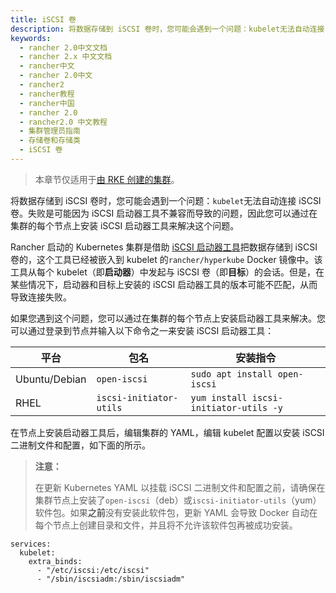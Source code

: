 ```yaml
---
title: iSCSI 卷
description: 将数据存储到 iSCSI 卷时，您可能会遇到一个问题：kubelet无法自动连接 iSCSI 卷。失败是可能因为 iSCSI 启动器工具不兼容而导致的问题，因此您可以通过在集群的每个节点上安装 iSCSI 启动器工具来解决这个问题。Rancher 启动的 Kubernetes 集群是借助iSCSI 启动器工具把数据存储到 iSCSI 卷的，这个工具已经被嵌入到 kubelet 的`rancher/hyperkube` Docker 镜像中。该工具从每个 kubelet（即启动器）中发起与 iSCSI 卷（即目标）的会话。但是，在某些情况下，启动器和目标上安装的 iSCSI 启动器工具的版本可能不匹配，从而导致连接失败。
keywords:
  - rancher 2.0中文文档
  - rancher 2.x 中文文档
  - rancher中文
  - rancher 2.0中文
  - rancher2
  - rancher教程
  - rancher中国
  - rancher 2.0
  - rancher2.0 中文教程
  - 集群管理员指南
  - 存储卷和存储类
  - iSCSI 卷
---
```


> 本章节仅适用于[由 RKE 创建的集群](/docs/cluster-provisioning/rke-clusters/_index)。

将数据存储到 iSCSI 卷时，您可能会遇到一个问题：`kubelet`无法自动连接 iSCSI 卷。失败是可能因为 iSCSI 启动器工具不兼容而导致的问题，因此您可以通过在集群的每个节点上安装 iSCSI 启动器工具来解决这个问题。

Rancher 启动的 Kubernetes 集群是借助 [iSCSI 启动器工具](http://www.open-iscsi.com/)把数据存储到 iSCSI 卷的，这个工具已经被嵌入到 kubelet 的`rancher/hyperkube` Docker 镜像中。该工具从每个 kubelet（即**启动器**）中发起与 iSCSI 卷（即**目标**）的会话。但是，在某些情况下，启动器和目标上安装的 iSCSI 启动器工具的版本可能不匹配，从而导致连接失败。

如果您遇到这个问题，您可以通过在集群的每个节点上安装启动器工具来解决。您可以通过登录到节点并输入以下命令之一来安装 iSCSI 启动器工具：

| 平台          | 包名                    | 安装指令                               |
| ------------- | ----------------------- | -------------------------------------- |
| Ubuntu/Debian | `open-iscsi`            | `sudo apt install open-iscsi`          |
| RHEL          | `iscsi-initiator-utils` | `yum install iscsi-initiator-utils -y` |

在节点上安装启动器工具后，编辑集群的 YAML，编辑 kubelet 配置以安装 iSCSI 二进制文件和配置，如下面的所示。

> **注意：**
>
> 在更新 Kubernetes YAML 以挂载 iSCSI 二进制文件和配置之前，请确保在集群节点上安装了`open-iscsi`（deb）或`iscsi-initiator-utils`（yum）软件包。如果**之前**没有安装此软件包，更新 YAML 会导致 Docker 自动在每个节点上创建目录和文件，并且将不允许该软件包再被成功安装。

```yalml
services:
  kubelet:
    extra_binds:
      - "/etc/iscsi:/etc/iscsi"
      - "/sbin/iscsiadm:/sbin/iscsiadm"
```
